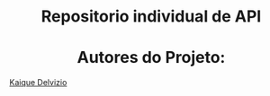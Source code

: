 <h1 align="center"> Repositorio individual de API </h1>

<h1 align="center"> Autores do Projeto: </h1>  

[Kaique Delvizio](https://github.com/PlayerRetr0/)  

 



